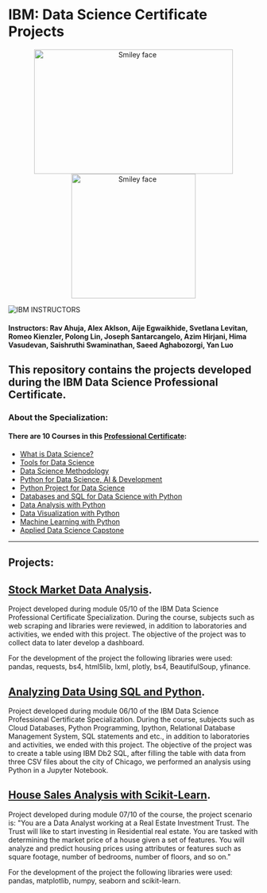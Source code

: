 # IBM: Data Science Certificate Projects

<div align="center">
<img src="https://i.imgur.com/YCFnjvg.png" alt="Smiley face" height="250" width="400"> <img src="https://images.credly.com/images/28944969-813a-43b9-944f-7910111ce764/Professional_Certificate_-_Data_Science.png" alt="Smiley face" height="250" width="250">
</div>

![IBM](http://i.imgur.com/Qktqnu1.png) INSTRUCTORS
#### Instructors: Rav Ahuja, Alex Aklson, Aije Egwaikhide, Svetlana Levitan, Romeo Kienzler, Polong Lin, Joseph Santarcangelo, Azim Hirjani, Hima Vasudevan, Saishruthi Swaminathan, Saeed Aghabozorgi, Yan Luo 

##

## This repository contains the projects developed during the IBM Data Science Professional Certificate.

### About the Specialization:

#### There are 10 Courses in this [Professional Certificate](https://www.coursera.org/professional-certificates/ibm-data-science):

- [What is Data Science?](https://www.coursera.org/learn/what-is-datascience?specialization=ibm-data-science)
- [Tools for Data Science](https://www.coursera.org/learn/open-source-tools-for-data-science?specialization=ibm-data-science)
- [Data Science Methodology](https://www.coursera.org/learn/data-science-methodology?specialization=ibm-data-science)
- [Python for Data Science, AI & Development](https://www.coursera.org/learn/python-for-applied-data-science-ai?specialization=ibm-data-science)
- [Python Project for Data Science](https://www.coursera.org/learn/python-project-for-data-science?specialization=ibm-data-science)
- [Databases and SQL for Data Science with Python](https://www.coursera.org/learn/sql-data-science?specialization=ibm-data-science)
- [Data Analysis with Python](https://www.coursera.org/learn/data-analysis-with-python?specialization=ibm-data-science)
- [Data Visualization with Python](https://www.coursera.org/learn/python-for-data-visualization?specialization=ibm-data-science)
- [Machine Learning with Python](https://www.coursera.org/learn/machine-learning-with-python?specialization=ibm-data-science)
- [Applied Data Science Capstone](https://www.coursera.org/learn/applied-data-science-capstone?specialization=ibm-data-science)

---

## Projects:

## [Stock Market Data Analysis](https://github.com/marcoshsq/Stocks_Market_Data_Analysis/tree/main/01%20-%20Extracting%20and%20Visualizing%20Stock%20Data).

Project developed during module 05/10 of the IBM Data Science Professional Certificate Specialization. During the course, subjects such as web scraping and libraries were reviewed, in addition to laboratories and activities, we ended with this project. The objective of the project was to collect data to later develop a dashboard. 

For the development of the project the following libraries were used: pandas, requests, bs4, html5lib, lxml, plotly, bs4, BeautifulSoup, yfinance.

## [Analyzing Data Using SQL and Python](https://github.com/marcoshsq/IBM_Data_Science_Certificate_Projects/tree/main/02%20-%20Analyzing%20Data%20Using%20SQL%20and%20Python).

Project developed during module 06/10 of the IBM Data Science Professional Certificate Specialization. During the course, subjects such as Cloud Databases, Python Programming, Ipython, Relational Database Management System, SQL statements and etc., in addition to laboratories and activities, we ended with this project. The objective of the project was to create a table using IBM Db2 SQL, after filling the table with data from three CSV files about the city of Chicago, we performed an analysis using Python in a Jupyter Notebook.

## [House Sales Analysis with Scikit-Learn]().

Project developed during module 07/10 of the course, the project scenario is: "You are a Data Analyst working at a Real Estate Investment Trust. The Trust will like to start investing in Residential real estate. You are tasked with determining the market price of a house given a set of features. You will analyze and predict housing prices using attributes or features such as square footage, number of bedrooms, number of floors, and so on."

For the development of the project the following libraries were used: pandas, matplotlib, numpy, seaborn and scikit-learn.


##


